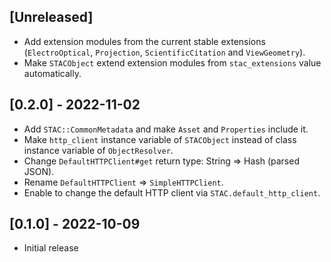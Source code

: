 ## [Unreleased]

- Add extension modules from the current stable extensions (`ElectroOptical`, `Projection`, `ScientificCitation` and `ViewGeometry`).
- Make `STACObject` extend extension modules from `stac_extensions` value automatically.

## [0.2.0] - 2022-11-02

- Add `STAC::CommonMetadata` and make `Asset` and `Properties` include it.
- Make `http_client` instance variable of `STACObject` instead of class instance variable of `ObjectResolver`.
- Change `DefaultHTTPClient#get` return type: String => Hash (parsed JSON).
- Rename `DefaultHTTPClient` => `SimpleHTTPClient`.
- Enable to change the default HTTP client via `STAC.default_http_client`.

## [0.1.0] - 2022-10-09

- Initial release

